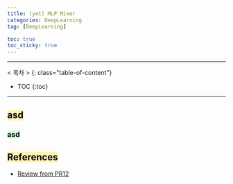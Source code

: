 ```yaml
---
title: (yet) MLP Mixer
categories: DeepLearning
tag: [DeepLearning]

toc: true
toc_sticky: true
---
```


---
< 목차 >
{: class="table-of-content"}
* TOC
{:toc}
---



## <mark style='background-color: #fff5b1'> asd </mark>





### <mark style='background-color: #dcffe4'> asd </mark>






## <mark style='background-color: #fff5b1'> References </mark>

- [Review from PR12](https://www.youtube.com/watch?v=KQmZlxdnnuY)
